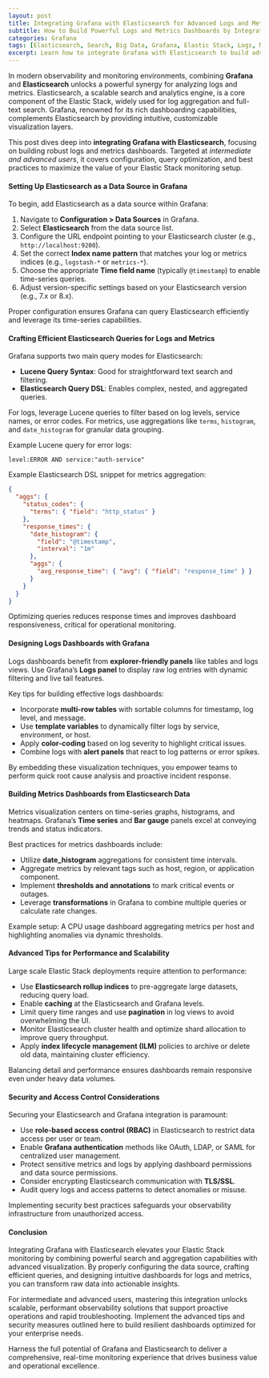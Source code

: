```yaml
---
layout: post
title: Integrating Grafana with Elasticsearch for Advanced Logs and Metrics Dashboards
subtitle: How to Build Powerful Logs and Metrics Dashboards by Integrating Grafana with Elasticsearch in the Elastic Stack
categories: Grafana
tags: [Elasticsearch, Search, Big Data, Grafana, Elastic Stack, Logs, Metrics, Data Visualization, Monitoring, Observability]
excerpt: Learn how to integrate Grafana with Elasticsearch to build advanced logs and metrics dashboards, enhancing your Elastic Stack observability with powerful visualizations and real-time analytics.
---
```

In modern observability and monitoring environments, combining **Grafana** and **Elasticsearch** unlocks a powerful synergy for analyzing logs and metrics. Elasticsearch, a scalable search and analytics engine, is a core component of the Elastic Stack, widely used for log aggregation and full-text search. Grafana, renowned for its rich dashboarding capabilities, complements Elasticsearch by providing intuitive, customizable visualization layers.

This post dives deep into **integrating Grafana with Elasticsearch**, focusing on building robust logs and metrics dashboards. Targeted at *intermediate and advanced users*, it covers configuration, query optimization, and best practices to maximize the value of your Elastic Stack monitoring setup.

#### Setting Up Elasticsearch as a Data Source in Grafana

To begin, add Elasticsearch as a data source within Grafana:

1. Navigate to **Configuration > Data Sources** in Grafana.
2. Select **Elasticsearch** from the data source list.
3. Configure the URL endpoint pointing to your Elasticsearch cluster (e.g., `http://localhost:9200`).
4. Set the correct **Index name pattern** that matches your log or metrics indices (e.g., `logstash-*` or `metrics-*`).
5. Choose the appropriate **Time field name** (typically `@timestamp`) to enable time-series queries.
6. Adjust version-specific settings based on your Elasticsearch version (e.g., 7.x or 8.x).

Proper configuration ensures Grafana can query Elasticsearch efficiently and leverage its time-series capabilities.

#### Crafting Efficient Elasticsearch Queries for Logs and Metrics

Grafana supports two main query modes for Elasticsearch:

- **Lucene Query Syntax**: Good for straightforward text search and filtering.
- **Elasticsearch Query DSL**: Enables complex, nested, and aggregated queries.

For logs, leverage Lucene queries to filter based on log levels, service names, or error codes. For metrics, use aggregations like `terms`, `histogram`, and `date_histogram` for granular data grouping.

Example Lucene query for error logs:

```
level:ERROR AND service:"auth-service"
```

Example Elasticsearch DSL snippet for metrics aggregation:

```json
{
  "aggs": {
    "status_codes": {
      "terms": { "field": "http_status" }
    },
    "response_times": {
      "date_histogram": {
        "field": "@timestamp",
        "interval": "1m"
      },
      "aggs": {
        "avg_response_time": { "avg": { "field": "response_time" } }
      }
    }
  }
}
```

Optimizing queries reduces response times and improves dashboard responsiveness, critical for operational monitoring.

#### Designing Logs Dashboards with Grafana

Logs dashboards benefit from **explorer-friendly panels** like tables and logs views. Use Grafana’s **Logs panel** to display raw log entries with dynamic filtering and live tail features.

Key tips for building effective logs dashboards:

- Incorporate **multi-row tables** with sortable columns for timestamp, log level, and message.
- Use **template variables** to dynamically filter logs by service, environment, or host.
- Apply **color-coding** based on log severity to highlight critical issues.
- Combine logs with **alert panels** that react to log patterns or error spikes.

By embedding these visualization techniques, you empower teams to perform quick root cause analysis and proactive incident response.

#### Building Metrics Dashboards from Elasticsearch Data

Metrics visualization centers on time-series graphs, histograms, and heatmaps. Grafana’s **Time series** and **Bar gauge** panels excel at conveying trends and status indicators.

Best practices for metrics dashboards include:

- Utilize **date_histogram** aggregations for consistent time intervals.
- Aggregate metrics by relevant tags such as host, region, or application component.
- Implement **thresholds and annotations** to mark critical events or outages.
- Leverage **transformations** in Grafana to combine multiple queries or calculate rate changes.

Example setup: A CPU usage dashboard aggregating metrics per host and highlighting anomalies via dynamic thresholds.

#### Advanced Tips for Performance and Scalability

Large scale Elastic Stack deployments require attention to performance:

- Use **Elasticsearch rollup indices** to pre-aggregate large datasets, reducing query load.
- Enable **caching** at the Elasticsearch and Grafana levels.
- Limit query time ranges and use **pagination** in log views to avoid overwhelming the UI.
- Monitor Elasticsearch cluster health and optimize shard allocation to improve query throughput.
- Apply **index lifecycle management (ILM)** policies to archive or delete old data, maintaining cluster efficiency.

Balancing detail and performance ensures dashboards remain responsive even under heavy data volumes.

#### Security and Access Control Considerations

Securing your Elasticsearch and Grafana integration is paramount:

- Use **role-based access control (RBAC)** in Elasticsearch to restrict data access per user or team.
- Enable **Grafana authentication** methods like OAuth, LDAP, or SAML for centralized user management.
- Protect sensitive metrics and logs by applying dashboard permissions and data source permissions.
- Consider encrypting Elasticsearch communication with **TLS/SSL**.
- Audit query logs and access patterns to detect anomalies or misuse.

Implementing security best practices safeguards your observability infrastructure from unauthorized access.

#### Conclusion

Integrating Grafana with Elasticsearch elevates your Elastic Stack monitoring by combining powerful search and aggregation capabilities with advanced visualization. By properly configuring the data source, crafting efficient queries, and designing intuitive dashboards for logs and metrics, you can transform raw data into actionable insights.

For intermediate and advanced users, mastering this integration unlocks scalable, performant observability solutions that support proactive operations and rapid troubleshooting. Implement the advanced tips and security measures outlined here to build resilient dashboards optimized for your enterprise needs.

Harness the full potential of Grafana and Elasticsearch to deliver a comprehensive, real-time monitoring experience that drives business value and operational excellence.
